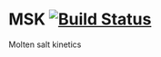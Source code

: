 # MSK [![Build Status](https://travis-ci.org/aaronjamesreynolds/MSK.svg?branch=master)](https://travis-ci.org/aaronjamesreynolds/MSK)
Molten salt kinetics 
